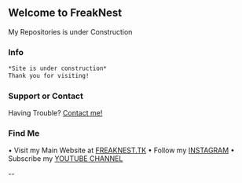 ## Welcome to FreakNest

My Repositories is under Construction

### Info

```markdown
*Site is under construction*
Thank you for visiting!
```
### Support or Contact

Having Trouble? [Contact me!](mailto:gamersia4@gmail.com)

### Find Me

• Visit my Main Website at [FREAKNEST.TK](https://www.freaknest.tk)
• Follow my [INSTAGRAM](https://instagram.com/freaknest_)
• Subscribe my [YOUTUBE CHANNEL](https://www.youtube.com/channel/UCJJsWSD2Ye8BClscIx_XPEQ)

--







